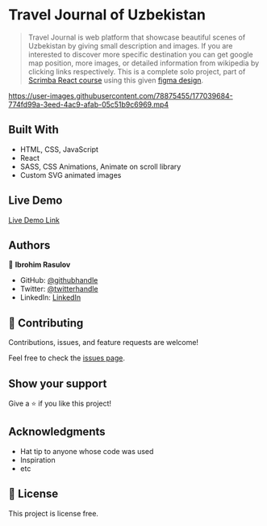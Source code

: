 # Travel Journal of Uzbekistan

> Travel Journal is web platform that showcase beautiful scenes of Uzbekistan by giving small description and images. If you are interested to discover more specific destination you can get google map position, more images, or detailed information from wikipedia by clicking links respectively. This is a complete solo project, part of [Scrimba React course](https://scrimba.com/learn/learnreact) using this given [figma design](https://www.figma.com/file/QG4cOExkdbIbhSfWJhs2gs/Travel-Journal?node-id=0%3A1).

https://user-images.githubusercontent.com/78875455/177039684-774fd99a-3eed-4ac9-afab-05c51b9c6969.mp4

## Built With

- HTML, CSS, JavaScript
- React
- SASS, CSS Animations, Animate on scroll library
- Custom SVG animated images

## Live Demo

[Live Demo Link](https://travel-journal-uzb.netlify.app/)

## Authors

👤 **Ibrohim Rasulov**

- GitHub: [@githubhandle](https://github.com/githubhandle)
- Twitter: [@twitterhandle](https://twitter.com/twitterhandle)
- LinkedIn: [LinkedIn](https://linkedin.com/in/linkedinhandle)

## 🤝 Contributing

Contributions, issues, and feature requests are welcome!

Feel free to check the [issues page](../../issues/).

## Show your support

Give a ⭐️ if you like this project!

## Acknowledgments

- Hat tip to anyone whose code was used
- Inspiration
- etc

## 📝 License

This project is license free.
